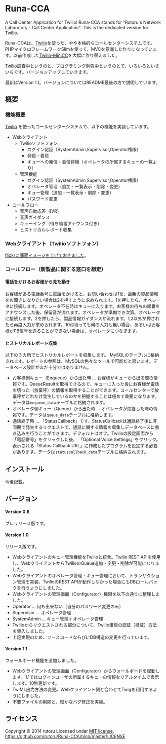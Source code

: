 Runa-CCA
========

A Call Center Application for Twilio!
Runa-CCA stands for "Rutoru's Network Laboratory - Call Center Application". This is the dedicated version for Twilio.  

Runa-CCAは、[Twilio](http://twilio.kddi-web.com)を使った、やや本格的なコールセンターシステムです。PHPマイクロフレームワークSlimを使って、MVCを意識した作りになっています。以前作成した[Twilio-MiniCC](https://github.com/rutoru/Twilio-MiniCC)を大幅に作り替えました。

[Twilio](http://twilio.kddi-web.com)調査中というのと、プログラミング勉強中というのとで、いろいろといまいちです。バージョンアップしていきます。

最新はVersion 1.1。バージョンについてはREADME最後の方で説明しています。

概要
------
### 機能概要 ###
[Twilio](http://twilio.kddi-web.com) を使ったコールセンターシステムで、以下の機能を実装しています。

+ Webクライアント
    + Twilioソフトフォン
        + ログイン認証（SystemAdmin,Supervisor,Operator権限）
        + 発信・着信
        + キューへの発信・着信待機（オペレータの所属するキューの一覧より）
    + 管理機能
        + ログイン認証（SystemAdmin,Supervisor,Operator権限）
        + オペレータ管理（追加・一覧表示・削除・変更） 
        + キュー管理（追加・一覧表示・削除・変更） 
        + パスワード変更
+ コールフロー
    + 音声自動応答（IVR）
    + 音声ガイダンス
    + キューイング（待ち順番アナウンス付き）
    + ヒストリカルレポート収集

### Webクライアント（Twilioソフトフォン） ###
[flickrに画面イメージを上げておきました](https://www.flickr.com/x/t/0093009/photos/40853659@N06/sets/72157644527599345/)。

### コールフロー（新製品に関する窓口を想定） ###
#### 電話をかけるお客様から見た動き ####
お客様がある電話番号に電話をかけると、お問い合わせは1を、最新の製品情報をお聞きになりたい場合は2を押すように求められます。1を押したら、オペレータに接続します。オペレータ不在時はキューに入ります。お客様の待ちの順番をアナウンスした後、保留音が流れます。オペレータが準備でき次第、オペレータに接続します。2を押したら、製品情報ガイダンスが流れます。1,2以外が押されたら再度入力が求められます。10秒待っても何の入力も無い場合、あるいはお客様がPB信号を送ることができない場合は、オペレータにつなぎます。

#### ヒストリカルレポート収集 ####
以下の３カ所でヒストリカルレポートを収集します。
MySQLのテーブルに格納されます。レポートの参照は、MySQLの色々なツールで可能だと思います。データベース設計がまだ十分ではありません。

+ お客様側キュー（Enqueue）から出た時 … お客様がキューから出る際の情報です。QueueResultを取得できるので、キューに入った後にお客様が電話を切った（放棄呼）の情報を取得することができます。コールセンターで放棄呼がどれだけ発生しているのかを把握することは極めて重要になります。データは`enqueue_data`テーブルに格納されます。
+ オペレータ側キュー（Queue）から出た時 … オペレータが応答した際の情報です。データは`queue_data`テーブルに格納します。
+ 通話終了時 ... 「StatusCallback」です。StatusCallbackは通話終了後に非同期で発生するリクエストで、通話に関する情報を収集しデータベースに書き込みを行うことができます。デフォルトはオフ。Twilioの設定画面から「電話番号」をクリックした後、 「Optional Voice Settings」をクリック。表示される「Status Callback URL」に作成したプログラムを設定する必要があります。データは`statuscallback_data`テーブルに格納されます。

インストール
------
今後記載。

バージョン
------
#### Version 0.8 ####
プレリリース版です。
#### Version 1.0 ####
リリース版です。

+ Webクライアントのキュー管理機能をTwilioと統合。Twilio REST APIを使用し、WebクライアントからTwilioのQueue追加・変更・削除が可能になりました。
+ Webクライアントのオペレータ管理・キュー管理において、トランザクション管理を実装。TwilioのREST APIが動作しなかった場合にもDBロールバックを行うようにしました。
+ Webクライアントの管理画面（Configurator）権限を以下の通りに整理しました。
 + Operator ... 何も出来ない（自分のパスワード変更のみ）
 + Supervisor ... オペレータ管理
 + SystemAdmin ... キュー管理＋オペレータ管理
+ Twilioからリクエストされる部分について、Twilio推奨の認証（検証）方法を導入しました。
+ 上記実現のため、ソースコードならびにDB構造の変更を行っています。

#### Version 1.1 ####
ウォールボード機能を追加しました。

+ Webクライアントの管理画面（Configurator）からウォールボードを起動します。1.1ではログインユーザの所属するキューの情報をリアルタイムで表示します。10秒更新です。
+ TwiML出力方法の変更。Webクライアント側と合わせてTwigを利用するようにしました。
+ 不要ファイルの削除と、細かなバグ修正を実施。

 
ライセンス
----------
Copyright &copy; 2014 rutoru
Licensed under [MIT license][MIT].    
https://github.com/rutoru/Runa-CCA/blob/master/LICENSE
 
[MIT]: http://www.opensource.org/licenses/mit-license.php
